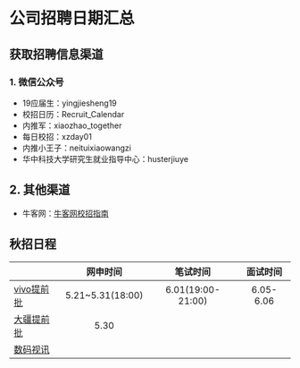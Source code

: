 # 公司招聘日期汇总
## 获取招聘信息渠道

### 1. 微信公众号

- 19应届生：yingjiesheng19
- 校招日历：Recruit_Calendar
- 内推军：xiaozhao_together
- 每日校招：xzday01
- 内推小王子：neituixiaowangzi
- 华中科技大学研究生就业指导中心：husterjiuye

## 2. 其他渠道

- 牛客网：[牛客网校招指南](https://www.nowcoder.com/activity/campus2018)

## 秋招日程

|                                                              |     网申时间     |     笔试时间      | 面试时间  |
| :----------------------------------------------------------- | :--------------: | :---------------: | :-------: |
| [vivo提前批](https://hr.vivo.com/wt/vivo/web/index/CompvivoPagerecruit_School) | 5.21~5.31(18:00) | 6.01(19:00-21:00) | 6.05-6.06 |
| [大疆提前批]()                                               |       5.30       |                   |           |
| [数码视讯]()                                                 |                  |                   |           |

